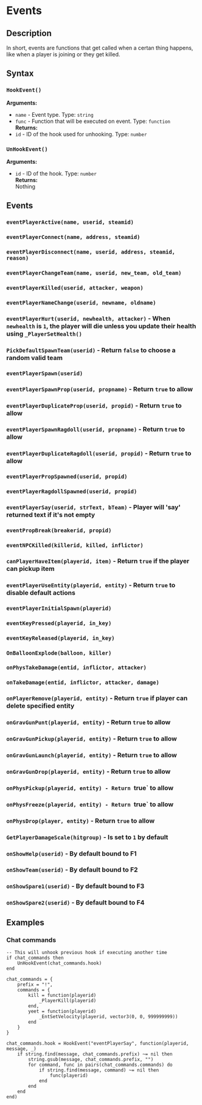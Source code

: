 # Events
## Description
In short, events are functions that get called when a certan thing happens, like when a player is joining or they get killed.

## Syntax
### `HookEvent()`  
**Arguments:**  
- `name` - Event type. Type: `string`  
- `func` - Function that will be executed on event. Type: `function`  
**Returns:**  
- `id` - ID of the hook used for unhooking. Type: `number`  

### `UnHookEvent()`  
**Arguments:**  
- `id` - ID of the hook. Type: `number`  
**Returns:**  
Nothing  

## Events
### `eventPlayerActive(name, userid, steamid)`
### `eventPlayerConnect(name, address, steamid)`
### `eventPlayerDisconnect(name, userid, address, steamid, reason)`
### `eventPlayerChangeTeam(name, userid, new_team, old_team)`
### `eventPlayerKilled(userid, attacker, weapon)`
### `eventPlayerNameChange(userid, newname, oldname)`
### `eventPlayerHurt(userid, newhealth, attacker)` - When `newhealth` is `1`, the player will die unless you update their health using `_PlayerSetHealth()`
### `PickDefaultSpawnTeam(userid)` - Return `false` to choose a random valid team
### `eventPlayerSpawn(userid)`
### `eventPlayerSpawnProp(userid, propname)` - Return `true` to allow
### `eventPlayerDuplicateProp(userid, propid)` - Return `true` to allow
### `eventPlayerSpawnRagdoll(userid, propname)` - Return `true` to allow
### `eventPlayerDuplicateRagdoll(userid, propid)` - Return `true` to allow
### `eventPlayerPropSpawned(userid, propid)`
### `eventPlayerRagdollSpawned(userid, propid)`
### `eventPlayerSay(userid, strText, bTeam)` - Player will 'say' returned text if it's not empty
### `eventPropBreak(breakerid, propid)`
### `eventNPCKilled(killerid, killed, inflictor)`
### `canPlayerHaveItem(playerid, item)` - Return `true` if the player can pickup item
### `eventPlayerUseEntity(playerid, entity)` - Return `true` to disable default actions
### `eventPlayerInitialSpawn(playerid)`
### `eventKeyPressed(playerid, in_key)`
### `eventKeyReleased(playerid, in_key)`
### `OnBalloonExplode(balloon, killer)`
### `onPhysTakeDamage(entid, inflictor, attacker)`
### `onTakeDamage(entid, inflictor, attacker, damage)`
### `onPlayerRemove(playerid, entity)` - Return `true` if player can delete specified entity
### `onGravGunPunt(playerid, entity)` - Return `true` to allow
### `onGravGunPickup(playerid, entity)` - Return `true` to allow
### `onGravGunLaunch(playerid, entity)` - Return `true` to allow
### `onGravGunDrop(playerid, entity)` - Return `true` to allow
### `onPhysPickup(playerid, entity) - Return `true` to allow
### `onPhysFreeze(playerid, entity) - Return `true` to allow
### `onPhysDrop(player, entity)` - Return `true` to allow
### `GetPlayerDamageScale(hitgroup)` - Is set to `1` by default
### `onShowHelp(userid)` - By default bound to F1
### `onShowTeam(userid)` - By default bound to F2
### `onShowSpare1(userid)` - By default bound to F3
### `onShowSpare2(userid)` - By default bound to F4

## Examples
### Chat commands
```
-- This will unhook previous hook if executing another time
if chat_commands then
	UnHookEvent(chat_commands.hook)
end

chat_commands = {
	prefix = "!",
	commands = {
		kill = function(playerid)
			_PlayerKill(playerid)
		end,
		yeet = function(playerid)
			_EntSetVelocity(playerid, vector3(0, 0, 999999999))
		end
	}
}

chat_commands.hook = HookEvent("eventPlayerSay", function(playerid, message, _)
	if string.find(message, chat_commands.prefix) ~= nil then
		string.gsub(message, chat_commands.prefix, "")
		for command, func in pairs(chat_commands.commands) do
			if string.find(message, command) ~= nil then
				func(playerid)
			end
		end
	end
end)
```
